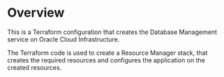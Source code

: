 # Overview
This is a Terraform configuration that creates the Database Management service on Oracle Cloud Infrastructure.

The Terraform code is used to create a Resource Manager stack, that creates the required resources and configures the application on the created resources.